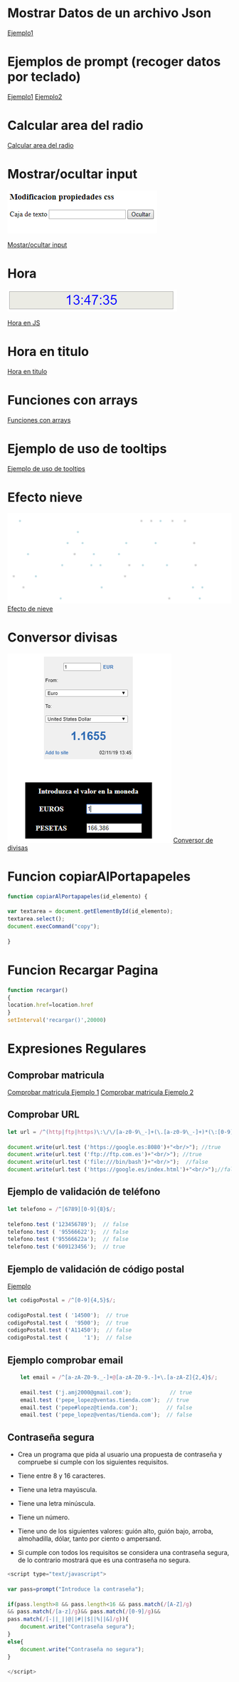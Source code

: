 
# Mostrar Datos de un archivo Json 
[Ejemplo1](https://github.com/ComandPromt/JS/tree/master/Mostar_datos%20json_js)

# Ejemplos de prompt (recoger datos por teclado)
[Ejemplo1](https://github.com/ComandPromt/JS/blob/master/ejemplo1-js.html)
[Ejemplo2](https://github.com/ComandPromt/JS/blob/master/ejemplo2-js.html)

# Calcular area del radio
[Calcular area del radio](https://github.com/ComandPromt/JS/blob/master/Areas.html)

# Mostrar/ocultar input
![Mostrar/ocultar input](previews/mostrar_ocultar.png)

[Mostar/ocultar input](https://github.com/ComandPromt/JS/blob/master/mostrar_ocultar_input.html)

# Hora
![Hora](previews/hora.png)

[Hora en JS](https://github.com/ComandPromt/JS/blob/master/hora.html)

# Hora en titulo
[Hora en titulo](https://github.com/ComandPromt/JS/blob/master/hora_en_title.html)

# Funciones con arrays

[Funciones con arrays](https://github.com/ComandPromt/JS/tree/master/Arrays/Paises)

# Ejemplo de uso de tooltips

[Ejemplo de uso de tooltips](https://github.com/ComandPromt/JS/tree/master/Basic%20Tooltip)

# Efecto nieve
![Efecto nieve](efecto_nieve.png)
[Efecto de nieve](https://github.com/ComandPromt/JS/tree/master/Efecto_nieve)

# Conversor divisas
![Conversor](previews/divisas.png)
[Conversor de divisas](https://github.com/ComandPromt/JS/blob/master/conversor_divisas.html)

# Funcion copiarAlPortapapeles

~~~js 
function copiarAlPortapapeles(id_elemento) {

var textarea = document.getElementById(id_elemento);
textarea.select();
document.execCommand("copy");

}
~~~

# Funcion Recargar Pagina

~~~js
function recargar()
{
location.href=location.href
}
setInterval('recargar()',20000)
~~~

# Expresiones Regulares

## Comprobar matricula
[Comprobar matricula Ejemplo 1](https://github.com/ComandPromt/JS/blob/master/Comprobar%20matricula.html)
[Comprobar matricula Ejemplo 2](https://github.com/ComandPromt/JS/blob/master/Ejemplo_comprobar_matricula.html)

## Comprobar URL

~~~js
let url = /^(http|ftp|https)\:\/\/[a-z0-9\_-]+(\.[a-z0-9\_-]+)*(\:[0-9]{2,4})?$/;

document.write(url.test ('https://google.es:8080')+"<br/>"); //true            
document.write(url.test ('ftp://ftp.com.es')+"<br/>"); //true          
document.write(url.test ('file:///bin/bash')+"<br/>");  //false            
document.write(url.test ('https://google.es/index.html')+"<br/>");//false
~~~

## Ejemplo de validación de teléfono

~~~js
let telefono = /^[6789][0-9]{8}$/;

telefono.test ('123456789');  // false
telefono.test ( '95566622');  // false
telefono.test ('95566622a');  // false
telefono.test ('609123456');  // true
~~~

## Ejemplo de validación de código postal

[Ejemplo](https://github.com/ComandPromt/JS/blob/master/Ejemplo_comprobar_cod_postal.html)

~~~js
let codigoPostal = /^[0-9]{4,5}$/;

codigoPostal.test ( '14500');  // true
codigoPostal.test (  '9500');  // true
codigoPostal.test ('A11450');  // false
codigoPostal.test (     '1');  // false
~~~

## Ejemplo comprobar email

~~~js
    let email = /^[a-zA-Z0-9._-]+@[a-zA-Z0-9.-]+\.[a-zA-Z]{2,4}$/;

    email.test ('j.amj2000@gmail.com');            // true
    email.test ('pepe_lopez@ventas.tienda.com');  // true
    email.test ('pepe#lopez@tienda.com');         // false
    email.test ('pepe_lopez@ventas/tienda.com');  // false
~~~

## Contraseña segura

- Crea un programa que pida al usuario una propuesta de contraseña y
compruebe si cumple con los siguientes requisitos.

- Tiene entre 8 y 16 caracteres.

- Tiene una letra mayúscula.

- Tiene una letra minúscula.

- Tiene un número.

- Tiene uno de los siguientes valores: guión alto, guión bajo, arroba,
almohadilla, dólar, tanto por ciento o ampersand.

- Si cumple con todos los requisitos se considera una contraseña segura, de lo
contrario mostrará que es una contraseña no segura.

~~~js
<script type="text/javascript">

var pass=prompt("Introduce la contraseña");

if(pass.length>8 && pass.length<16 && pass.match(/[A-Z]/g)
&& pass.match(/[a-z]/g)&& pass.match(/[0-9]/g)&&
pass.match(/[-||_||@||#||$||%||&]/g)){
	document.write("Contraseña segura");
}
else{
	document.write("Contraseña no segura");
}

</script>
~~~
